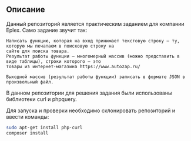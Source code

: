Описание
---
Данный репозиторий является практическим заданием для компании Eplex.
Само задание звучит так:
```
Написать функцию, которая на вход принимает текстовую строку – ту, которую мы печатаем в поисковую строку на 
сайте для поиска товара.
Результат работы функции – многомерный массив (можно представить в виде таблицы), строки которого – это 
товары из интернет-магазина https://www.autozap.ru/

Выходной массив (результат работы функции) записать в формате JSON в произвольный файл. 
```

В данном репозитории для решения задания были использованы библиотеки curl и phpquery.

Для запуска и проверки необходимо склонировать репозиторий и ввести команды:
```bash
sudo apt-get install php-curl
composer install
```